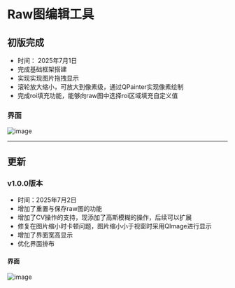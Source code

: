 # Raw图编辑工具

## 初版完成
- 时间： 2025年7月1日
- 完成基础框架搭建
- 实现实现图片拖拽显示
- 滚轮放大缩小，可放大到像素级，通过QPainter实现像素绘制
- 完成roi填充功能，能够向raw图中选择roi区域填充自定义值

### 界面
![image](https://img2024.cnblogs.com/blog/2734270/202507/2734270-20250701173120268-1831123503.png)

---
## 更新

### v1.0.0版本
- 时间：2025年7月2日
- 增加了重置与保存raw图的功能
- 增加了CV操作的支持，现添加了高斯模糊的操作，后续可以扩展
- 修复在图片缩小时卡顿问题，图片缩小小于视窗时采用QImage进行显示
- 增加了界面宽高显示
- 优化界面排布

#### 界面
![image](https://img2024.cnblogs.com/blog/2734270/202507/2734270-20250702114932368-1307004553.png)
